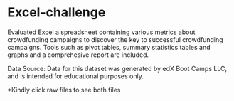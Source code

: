 # Excel-challenge
Evaluated Excel a spreadsheet containing various metrics about crowdfunding campaigns to discover the key to successful crowdfunding campaigns. Tools such as pivot tables, summary statistics tables and graphs and a comprehesive report are included.


Data Source: Data for this dataset was generated by edX Boot Camps LLC, and is intended for educational purposes only.

*Kindly click raw files to see both files
